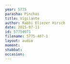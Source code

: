 ```yaml
---
year: 5775
parasha: Pinchas
title: Vigilante
author: Rabbi Eliezer Hirsch
date: 2015-07-11
id: 57754071
filename: 5775-407-1
layout: audio
moment: 
shabbat: 
occasion: 
---
```

